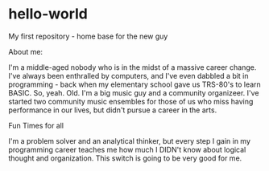 # hello-world
My first repository - home base for the new guy

About me: 

I'm a middle-aged nobody who is in the midst of a massive career change. I've always been enthralled by computers, and I've even dabbled a bit in programming - back when my elementary school gave us TRS-80's to learn BASIC.  So, yeah.  Old.  I'm a big music guy and a community organizeer.  I've started two community music ensembles for those of us who miss having performance in our lives, but didn't pursue a career in the arts. 

Fun Times for all

I'm a problem solver and an analytical thinker, but every step I gain in my programming career teaches me how much I DIDN't know about logical thought and organization. This switch is going to be very good for me.
